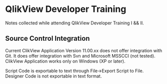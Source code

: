 # QlikView Developer Training

Notes collected while attending QlikView Developer Training I && II.
 
## Source Control Integration
Current ClikView Application Version 11.00.xx does not offer integration with Git.
It does offer integration with Svn and Microsoft MSSCCI (not tested).
ClikView Application works only on Windows (XP or later).

Script Code is exportable to text through File->Export Script to File.
Designer Code is not exportable in text format.
